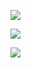 ![](https://ws2.sinaimg.cn/large/006tKfTcly1g05r259ukwj30vq0fwjs4.jpg)

![](https://ws2.sinaimg.cn/large/006tKfTcly1g06pvxi6b8j31d40u0jwb.jpg)

![](https://ws3.sinaimg.cn/large/006tKfTcly1g06pykk7tzj31jw0eo7jy.jpg)

